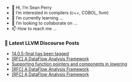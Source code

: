 - 👋 Hi, I’m Sean Perry
- 👀 I’m interested in compilers (c++, COBOL, llvm)
- 🌱 I’m currently learning ...
- 💞️ I’m looking to collaborate on ...
- 📫 How to reach me ...

<!---
s66perry/s66perry is a ✨ special ✨ repository because its `README.md` (this file) appears on your GitHub profile.
You can click the Preview link to take a look at your changes.
--->
### 📕 Latest LLVM Discourse Posts

<!-- DISCOURSE-LLVM:START -->
- [14.0.5-final has been tagged](https://discourse.llvm.org/t/14-0-5-final-has-been-tagged/63119#post_8)
- [[RFC] A DataFlow Analysis Framework](https://discourse.llvm.org/t/rfc-a-dataflow-analysis-framework/63340#post_8)
- [Supporting function pointers and components in lowering](https://discourse.llvm.org/t/supporting-function-pointers-and-components-in-lowering/63075#post_6)
- [[RFC] A DataFlow Analysis Framework](https://discourse.llvm.org/t/rfc-a-dataflow-analysis-framework/63340#post_7)
- [[RFC] A DataFlow Analysis Framework](https://discourse.llvm.org/t/rfc-a-dataflow-analysis-framework/63340#post_6)
<!-- DISCOURSE-LLVM:END -->
